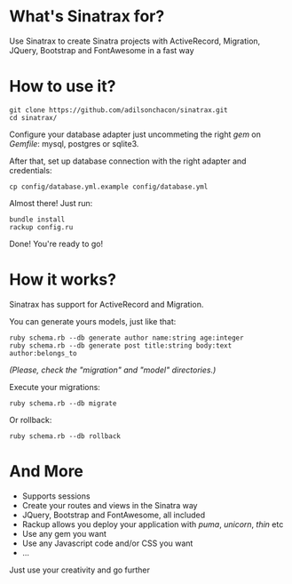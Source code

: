 # What's Sinatrax for?
Use Sinatrax to create Sinatra projects with ActiveRecord, Migration, JQuery, Bootstrap and FontAwesome in a fast way

# How to use it?
    git clone https://github.com/adilsonchacon/sinatrax.git
    cd sinatrax/

Configure your database adapter just uncommeting the right _gem_ on _Gemfile_: mysql, postgres or sqlite3.

After that, set up database connection with the right adapter and credentials:

    cp config/database.yml.example config/database.yml

Almost there! Just run:

    bundle install
    rackup config.ru

Done! You're ready to go!

# How it works?
Sinatrax has support for ActiveRecord and Migration.

You can generate yours models, just like that:

    ruby schema.rb --db generate author name:string age:integer
    ruby schema.rb --db generate post title:string body:text author:belongs_to

_(Please, check the "migration" and "model" directories.)_

Execute your migrations:

    ruby schema.rb --db migrate

Or rollback:

    ruby schema.rb --db rollback
    
# And More

* Supports sessions
* Create your routes and views in the Sinatra way
* JQuery, Bootstrap and FontAwesome, all included
* Rackup allows you deploy your application with _puma_, _unicorn_, _thin_ etc
* Use any gem you want
* Use any Javascript code and/or CSS you want
* ...

Just use your creativity and go further